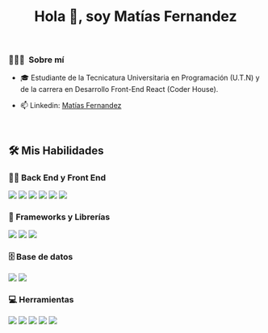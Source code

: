 
<h1 align="center">Hola 👋, soy Matías Fernandez</h1>

<br>

### 👨🏻‍💻 &nbsp;Sobre mí

- 🎓 Estudiante de la Tecnicatura Universitaria en Programación (U.T.N) y de la carrera en Desarrollo Front-End React (Coder House).

- 📫 Linkedin: <a href="https://www.linkedin.com/in/mat%C3%ADas-fernandez-331656325/">Matías Fernandez</a>

<br>

## 🛠️ Mis Habilidades

### 👨‍💻 Back End y Front End

<p>
    <img src="https://img.shields.io/badge/c%23-%23239120.svg?style=for-the-badge&logo=csharp&logoColor=white">
    <img src="https://img.shields.io/badge/html5-%23E34F26.svg?style=for-the-badge&logo=html5&logoColor=white">
    <img src="https://img.shields.io/badge/css3-%231572B6.svg?style=for-the-badge&logo=css3&logoColor=white">
    <img src="https://img.shields.io/badge/java-%23ED8B00.svg?style=for-the-badge&logo=openjdk&logoColor=white">
    <img src="https://img.shields.io/badge/javascript-%23323330.svg?style=for-the-badge&logo=javascript&logoColor=%23F7DF1E">
    <img src="https://img.shields.io/badge/react-%2320232a.svg?style=for-the-badge&logo=react&logoColor=%2361DAFB">
</p>

### 🧰 Frameworks y Librerías

<p>
   <img src="https://img.shields.io/badge/.NET-5C2D91?style=for-the-badge&logo=.net&logoColor=white">
    <img src="https://img.shields.io/badge/spring-%236DB33F.svg?style=for-the-badge&logo=spring&logoColor=white">
   <img src="https://img.shields.io/badge/bootstrap-%238511FA.svg?style=for-the-badge&logo=bootstrap&logoColor=white">
   
</p>

### 🗄️ Base de datos 

<p>
    <img src="https://img.shields.io/badge/postgres-%23316192.svg?style=for-the-badge&logo=postgresql&logoColor=white" />
    <img src="https://img.shields.io/badge/MongoDB-%234ea94b.svg?style=for-the-badge&logo=mongodb&logoColor=white">
</p>

### 💻 Herramientas

<p>
   <img src="https://img.shields.io/badge/git-%23F05033.svg?style=for-the-badge&logo=git&logoColor=white">
   <img src="https://img.shields.io/badge/github-%23121011.svg?style=for-the-badge&logo=github&logoColor=white">
   <img src="https://img.shields.io/badge/Visual%20Studio-5C2D91.svg?style=for-the-badge&logo=visual-studio&logoColor=white">
   <img src="https://img.shields.io/badge/Visual%20Studio%20Code-0078d7.svg?style=for-the-badge&logo=visual-studio-code&logoColor=white">
   <img src="https://img.shields.io/badge/Eclipse-FE7A16.svg?style=for-the-badge&logo=Eclipse&logoColor=white">
  
</p>
